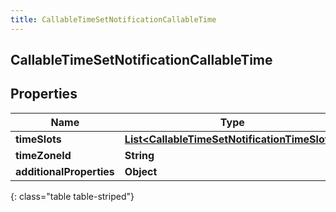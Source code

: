 ```yaml
---
title: CallableTimeSetNotificationCallableTime
---
```

## CallableTimeSetNotificationCallableTime


## Properties

| Name | Type | Description | Notes |
| ------------ | ------------- | ------------- | ------------- |
| **timeSlots** | [**List&lt;CallableTimeSetNotificationTimeSlots&gt;**](CallableTimeSetNotificationTimeSlots.html) |  |  [optional] |
| **timeZoneId** | **String** |  |  [optional] |
| **additionalProperties** | **Object** |  |  [optional] |
{: class="table table-striped"}



